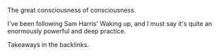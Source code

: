 The great consciousness of consciousness. 

I've been following Sam Harris' Waking up, and I must say it's quite an enormously powerful and deep practice. 

Takeaways in the backlinks.
